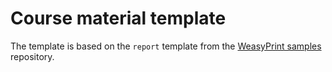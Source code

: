 # Course material template

The template is based on the `report` template from the
[WeasyPrint samples](https://github.com/CourtBouillon/weasyprint-samples)
repository.
